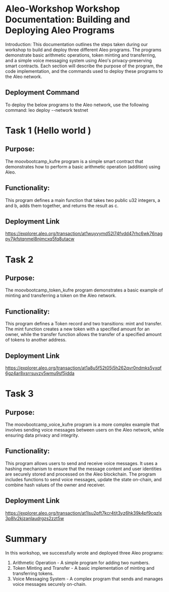 # Aleo-Workshop Workshop Documentation: Building and Deploying Aleo Programs

Introduction: This documentation outlines the steps taken during our workshop to build and deploy three different Aleo programs. The programs demonstrate basic arithmetic operations, token minting and transferring, and a simple voice messaging system using Aleo's privacy-preserving smart contracts. Each section will describe the purpose of the program, the code implementation, and the commands used to deploy these programs to the Aleo network.

## Deployment Command
To deploy the below programs to the Aleo network, use the following command: leo deploy --network testnet

##

# Task 1 (Hello world )
## Purpose:
The moovbootcamp_kufre program is a simple smart contract that demonstrates how to perform a basic arithmetic operation (addition) using Aleo.

## Functionality:
This program defines a main function that takes two public u32 integers, a and b, adds them together, and returns the result as c.

## Deployment Link 
https://explorer.aleo.org/transaction/at1wuyvymd52l74fvdd47rhc6wk76nagpy7jkfstqnmel8njmcxq5fq8utacw

##

# Task 2
## Purpose:
The moovbootcamp_token_kufre program demonstrates a basic example of minting and transferring a token on the Aleo network.

## Functionality:
This program defines a Token record and two transitions: mint and transfer. The mint function creates a new token with a specified amount for an owner, while the transfer function allows the transfer of a specified amount of tokens to another address.

## Deployment Link 
https://explorer.aleo.org/transaction/at1a8u5f52t05j5h262qvr0ndmks5yxqf6gz4ar8xsrrsuvzv5wmu9sf5jdda

##

# Task 3
## Purpose:
The moovbootcamp_voice_kufre program is a more complex example that involves sending voice messages between users on the Aleo network, while ensuring data privacy and integrity.

## Functionality:
This program allows users to send and receive voice messages. It uses a hashing mechanism to ensure that the message content and user identities are securely stored and processed on the Aleo blockchain. The program includes functions to send voice messages, update the state on-chain, and combine hash values of the owner and receiver.

## Deployment Link 
https://explorer.aleo.org/transaction/at1lsu2pft7kcr4tjt3yz6hk39k4pf9cqzlx3p8lv2kjzanlaudrgzs2zzt5w


# Summary
In this workshop, we successfully wrote and deployed three Aleo programs:

1. Arithmetic Operation - A simple program for adding two numbers.
2. Token Minting and Transfer - A basic implementation of minting and transferring tokens.
3. Voice Messaging System - A complex program that sends and manages voice messages securely on-chain.

